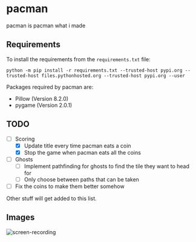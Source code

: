 # pacman

pacman is pacman what i made

## Requirements

To install the requirements from the `requirements.txt` file:
```
python -m pip install -r requirements.txt --trusted-host pypi.org --trusted-host files.pythonhosted.org --trusted-host pypi.org --user
```

Packages required by pacman are:
- Pillow (Version 8.2.0)
- pygame (Version 2.0.1)

## TODO

- [ ] Scoring
  - [x] Update title every time pacman eats a coin
  - [x] Stop the game when pacman eats all the coins
- [ ] Ghosts
  - [ ] Implement pathfinding for ghosts to find the tile they want to head for
  - [ ] Only choose between paths that can be taken
- [ ] Fix the coins to make them better somehow

Other stuff will get added to this list.

## Images

![screen-recording](https://user-images.githubusercontent.com/71032999/123542324-02844100-d741-11eb-9579-f015e66fdac7.gif)



